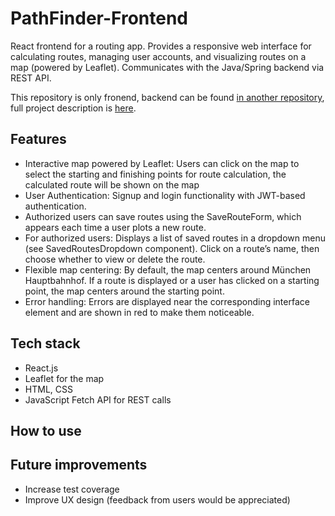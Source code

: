 # PathFinder-Frontend

React frontend for a routing app.
Provides a responsive web interface for calculating routes, 
managing user accounts, and visualizing routes on a map (powered by Leaflet). 
Communicates with the Java/Spring backend via REST API.

This repository is only fronend,
backend can be found [in another repository]([https://github.com/KhodaevaUliana/PathFinder-Backend]),
full project description is [here]([https://github.com/KhodaevaUliana/PathFinder]).

## Features
- Interactive map powered by Leaflet: Users can click on the map
to select the starting and finishing points for route calculation, the calculated route
will be shown on the map
- User Authentication: Signup and login functionality with JWT-based authentication.
- Authorized users can save routes using the SaveRouteForm, 
which appears each time a user plots a new route.
- For authorized users: Displays a list of saved routes in a dropdown menu (see SavedRoutesDropdown component). 
Click on a route’s name, then choose whether to view or delete the route.
- Flexible map centering: By default, the map centers around München Hauptbahnhof. 
If a route is displayed or a user has clicked on a starting point, 
the map centers around the starting point.
- Error handling: Errors are displayed near the corresponding interface element
and are shown in red to make them noticeable.

## Tech stack
- React.js
- Leaflet for the map
- HTML, CSS
- JavaScript Fetch API for REST calls

## How to use

## Future improvements
- Increase test coverage
- Improve UX design (feedback from users would be appreciated)
